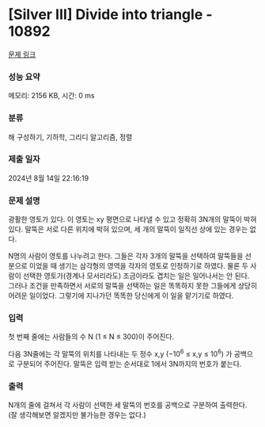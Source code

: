 # [Silver III] Divide into triangle - 10892 

[문제 링크](https://www.acmicpc.net/problem/10892) 

### 성능 요약

메모리: 2156 KB, 시간: 0 ms

### 분류

해 구성하기, 기하학, 그리디 알고리즘, 정렬

### 제출 일자

2024년 8월 14일 22:16:19

### 문제 설명

<p>광활한 영토가 있다. 이 영토는 xy 평면으로 나타낼 수 있고 정확히 3N개의 말뚝이 박혀 있다. 말뚝은 서로 다른 위치에 박혀 있으며, 세 개의 말뚝이 일직선 상에 있는 경우는 없다.</p>

<p>N명의 사람이 영토를 나누려고 한다. 그들은 각자 3개의 말뚝을 선택하여 말뚝들을 선분으로 이었을 때 생기는 삼각형의 영역을 각자의 영토로 인정하기로 하였다. 물론 두 사람이 선택한 영토가(경계나 모서리라도) 조금이라도 겹치는 일은 일어나서는 안 된다. 그러나 조건을 만족하면서 서로의 말뚝을 선택하는 일은 똑똑하지 못한 그들에게 상당히 어려운 일이었다. 그렇기에 지나가던 똑똑한 당신에게 이 일을 맡기기로 하였다.</p>

### 입력 

 <p>첫 번째 줄에는 사람들의 수 N (1 ≤ N ≤ 300)이 주어진다.</p>

<p>다음 3N줄에는 각 말뚝의 위치를 나타내는 두 정수 x,y (−10<sup>6</sup> ≤ x,y ≤ 10<sup>6</sup>) 가 공백으로 구분되어 주어진다. 말뚝은 입력 받는 순서대로 1에서 3N까지의 번호가 붙는다.</p>

### 출력 

 <p>N개의 줄에 걸쳐서 각 사람이 선택한 세 말뚝의 번호를 공백으로 구분하여 출력한다. (잘 생각해보면 알겠지만 불가능한 경우는 없다.)</p>

